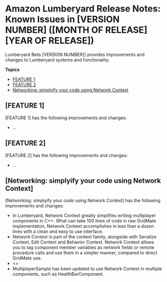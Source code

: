# Amazon Lumberyard Release Notes: Known Issues in [VERSION NUMBER] ([MONTH OF RELEASE] [YEAR OF RELEASE])

Lumberyard Beta [VERSION NUMBER]] provides improvements and changes to Lumberyard systems and functionality.

**Topics**
+ [FEATURE 1](#anchor-link-here)
+ [FEATURE 2](#anchor-link-here)
+ [Networking: simplyify your code using Network Context](#anchor-link-here)

## [FEATURE 1]

[FEATURE 1] has the following improvements and changes:
+ ...

## [FEATURE 2]

[FEATURE 2] has the following improvements and changes:
+ ...

## [Networking: simplyify your code using Network Context]

[Networking: simplyify your code using Network Context] has the following improvements and changes:
+ In Lumberyard, Network Context greatly simplifies writing multiplayer components in C++. What can take 100 lines of code in raw GridMate implementation, Network Context accomplishes in less than a dozen lines with a clean and easy to use interface.
+ Network Context is part of the context family, alongside with Serialize Context, Edit Context and Behavior Context. Network Context allows you to tag component member variables as network fields or remote procedure calls and use them in a simpler manner, compared to direct GridMate use.
+ <<link to the public doc on Network Context goes here>>
+ MultiplayerSample has been updated to use Network Context in multiple components, such as HealthBarComponent.
